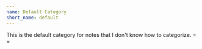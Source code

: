 ```yaml
---
name: Default Category
short_name: default 
---
```


This is the default category for notes that I don't know how to categorize. = =
